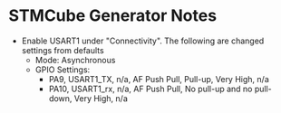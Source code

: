 # STMCube Generator Notes
- Enable USART1 under "Connectivity". The following are changed settings from defaults
	- Mode: Asynchronous
	- GPIO Settings: 
		- PA9, USART1_TX, n/a, AF Push Pull, Pull-up, Very High, n/a
		- PA10, USART1_rx, n/a, AF Push Pull, No pull-up and no pull-down, Very High, n/a